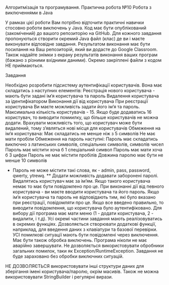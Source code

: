 Алгоритмізація та програмування. 
Практична робота №10
Робота з виключеннями в Java

У рамках цієї роботи Вам потрібно відточити практичні навички стосовно роботи виключень у Java. Код має бути опублікований (закомічений) до вашого репозиторію на GitHub. Для кожного завдання пропонуються створити окремий Java файл (клас) де ви і маєте виконувати відповідне завдання.
Результатом виконання має бути посилання на  Ваш репозиторій, який ви додасте до Google Classroom. Також надайте знімки з екрану результатів виконання ваших програм (бажано з різними вхідними даними). Окремо закріплені файли з кодом НЕ приймаються.


Завдання

Необхідно розробити підсистему аутентифікації користувачів. Вона має складатись з наступних елементів:
Реєстрація нового користувача - мають бути задані ім’я користувача та пароль
Видалення користувача за ідентифікатором
Виконання дії від користувача
При реєстрації користувача Ви маєте можливість задати його ім’я та пароль. Максимальна кількість користувачів - 15. Якщо буде додаватись 16 користувач, то виводити помиилку, що більше користувачів не можна додати. Врахувати можливість того, що користувач може бути видалений, тому з’являться нові місця для користувачів
Обмеження на ім’я користувача:
Має складатись не менше ніж з 5 символів
Не має мати пробіли
Обмеження на пароль наступні:
Пароль має складатись виключно з латинських символів, спеціальних символів, символів чисел
Пароль має містити хоча б 1 спеціальний символ
Пароль має мати хоча б 3 цифри
Пароль не має містити пробілів
Довжина паролю має бути не менше 10 символів
* Пароль не може містити такі слова, як - admin, pass, password, qwerty, ytrewq.
** Додати можливість додавати заборонені паролі.
Видалятись користувач має за ім’ям. Якщо такого користувача немає то має бути повідомлено про це.
При виконанні дії від певного користувача - ви маєте вводити користувача та його пароль. Якщо ім’я користувача та пароль не відповідають тим, які було вказано при реєстрації, повідомляти про це. Якщо все введено правильно, то виводити повідомлення, що користувача було аутентифіковано.
Для вибору дії програма має мати меню (1 - додати користувача, 2 - видалити, і т.д). Усі окремі частини завдання мають реалізовуватись в окремих функціях. Дозволяється створювати додаткові функції, наприклад, для введення даних з клавіатури та базової перевірки.
УСІ помилкові ситуації мають бути повідомлені через виключення. Має бути також обробка виключень. Програма ніколи не має аварійно завершувати. Не дозволяється використовувати обробники загальних помилок, таки як Exception/RuntimeException. Завдання не буде зараховано без обробки виключних ситуацій.

НЕ ДОЗВОЛЯЄТЬСЯ використовувати інші структури даних для зберігання імені користувача/паролю, окрім масивів. Також не можна використовувати StringBuilder і регулярні вирази.
